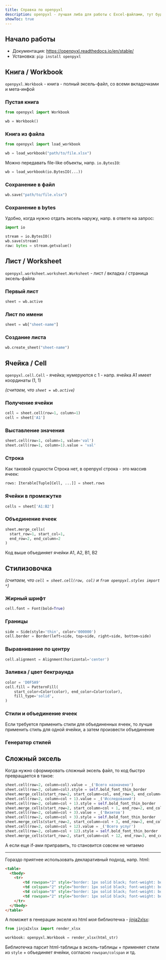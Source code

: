 ```yaml
---
title: Справка по openpyxl
description: openpyxl - лучшая либа для работы с Excel-файлами, тут будут рецепты как ей пользоваться
showToc: true
---
```


<div class="mendel-card">

## Начало работы

- Документация: https://openpyxl.readthedocs.io/en/stable/
- Установка: `pip install openpyxl`

</div>

<div class="mendel-card">

## Книга / Workbook

`openpyxl.Workbook` - книга - полный эксель-файл, со всеми вкладочками и мета-инфой

### Пустая книга

```python
from openpyxl import Workbook

wb = Workbook()
```

### Книга из файла
  
```python
from openpyxl import load_workbook

wb = load_workbook("path/to/file.xlsx")
```

Можно передавать file-like объекты, напр. `io.BytesIO`:

```python
wb = load_workbook(io.BytesIO(...))
```


### Сохранение в файл

```python
wb.save("path/to/file.xlsx")
```

### Сохранение в bytes

Удобно, когда нужно отдать эксель наружу, напр. в ответе на запрос:

```python
import io

stream = io.BytesIO()
wb.save(stream)
raw: bytes = stream.getvalue()
```

</div>

<div class="mendel-card">


## Лист / Worksheet 

`openpyxl.worksheet.worksheet.Worksheet` - лист / вкладка / страница эксель-файла

### Первый лист 

```python
sheet = wb.active
```

### Лист по имени

```python
sheet = wb["sheet-name"]
```

### Создание листа 

```python
wb.create_sheet("sheet-name")
```

</div>

<div class="mendel-card">

## Ячейка / Cell

`openpyxl.cell.Cell` - ячейка; нумеруются с 1 - напр. ячейка A1 имеет координаты (1, 1) 

*(считаем, что `sheet = wb.active`)* 

### Получение ячейки

```python
cell = sheet.cell(row=1, column=1)
cell = sheet['A1']
```

### Выставление значения 

```python
sheet.cell(row=1, column=1, value='val')
sheet.cell(row=1, column=1).value = 'val'
```

### Строка

Как таковой сущности Строка нет, в openpyxl строка - это массив ячеек:

```python
rows: Iterable[Tuple[Cell, ...]] = sheet.rows
```

### Ячейки в промежутке

```python
cells = sheet['A1:B2']
```

### Объединение ячеек

```python
sheet.merge_cells(
  start_row=1, start_col=1,
  end_row=2, end_column=2
)
```


Код выше объединяет ячейки A1, A2, B1, B2

</div>


<div class="mendel-card">

## Стилизовочка

*(считаем, что `cell = sheet.cell(row, col)` и `from openpyxl.styles import *`)*

### Жирный шрифт

```python
cell.font = Font(bold=True)
```

### Границы

```python
side = Side(style='thin', color='000000')
cell.border = Border(left=side, top=side, right=side, bottom=side)
```

### Выравнивание по центру

```python
cell.alignment = Alignment(horizontal='center')
```

### Заливка / цвет бекграунда

```python
color = 'D0F5A9'
cell.fill = PatternFill(
    start_color=Color(color), end_color=Color(color),
    fill_type='solid',
)
```

### Стили и объединение ячеек

Если требуется применить стили для объединенных ячеек, 
то лучше применить стиль для одной ячейки, а затем произвести объединение

### Генератор стилей

<dev-py-xlsx-style-gen></dev-py-xlsx-style-gen>


</div>


[comment]: <> (<div class="mendel-card">)

[comment]: <> (##  ColumnDimension, RowDimension &#40;Колонки и строки&#41; )

[comment]: <> (`from openpyxl.worksheet.dimensions import RowDimension, ColumnDimension`)

[comment]: <> (### Свертка)



[comment]: <> (### Ширина)

[comment]: <> (</div>)


<div class="mendel-card">

## Сложный эксель

Когда нужно сформировать сложный эксель файл, то код быстро превращается в такое:

```python
sheet.cell(row=2, column=col).value = _('Всего назначено')
sheet.cell(row=2, column=col).style = self.bold_font_thin_border
sheet.merge_cells(start_row=2, start_column=col, end_row=3, end_column=col)
sheet.cell(row=2, column=col + 1).value = _('Исследований')
sheet.cell(row=2, column=col + 1).style = self.bold_font_thin_border
sheet.merge_cells(start_row=2, start_column=col + 1, end_row=2, end_column=col + 1 + 1)
sheet.cell(row=2, column=col + 3).value = _('Визитов')
sheet.cell(row=2, column=col + 3).style = self.bold_font_thin_border
sheet.merge_cells(start_row=2, start_column=col + 3, end_row=2, end_column=col + 3 + 8)
sheet.cell(row=2, column=col + 12).value = _('Всего услуг')
sheet.cell(row=2, column=col + 12).style = self.bold_font_thin_border
sheet.merge_cells(start_row=2, start_column=col + 12, end_row=3, end_column=col + 12)
```

А если еще if-ами приправить, то становится совсем не читаемо

---

Гораздо приятнее использовать декларативный подход, напр. html:

```html
<table>
  <tbody>
    <tr>
        <td rowspan="2" style="border: 1px solid black; font-weight: bold">Всего назначено</td>
        <td colspan="2" style="border: 1px solid black; font-weight: bold">Исследований</td>
        <td colspan="8" style="border: 1px solid black; font-weight: bold">Визитов</td>
        <td rowspan="2" style="border: 1px solid black; font-weight: bold">Всего услуг</td>
    </tr>
  </tbody>
</table>
```

А поможет в генерации экселя из html *моя* библиотечка - [jinja2xlsx](https://github.com/potykion/jinja2xlsx):

```python
from jinja2xlsx import render_xlsx

workbook: openpyxl.Workbook = render_xlsx(html_str)
```

Библиотечка парсит html-таблицы в эксель-таблицы + применяет стили из `style` + объединяет ячейки, согласно `rowspan/colspan` и тд.


</div>
